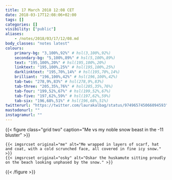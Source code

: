 ```yaml
---
title: 17 March 2018 12:08 CET
date: 2018-03-17T12:08:06+02:00
tags: []
categories: []
visibility: ["public"]
aliases:
    - /notes/2018/03/17/12/08.md
body_classes: "notes latest"
colours:
    primary-bg: "3,100%,92%" # hsl(3,100%,92%)
    secondary-bg: "5,100%,89%" # hsl(5,100%,89%)
    text: "195,100%,20%" # hsl(195,100%,20%)
    linktext: "195,100%,25%" # hsl(195,100%,25%)
    darklinktext: "195,70%,14%" # hsl(195,70%,14%)
    brilliant: "196,100%,42%" # hsl(196,100%,42%)
    tab-two: "278,9%,83%" # hsl(278,9%,83%)
    tab-three: "205,35%,76%" # hsl(205,35%,76%)
    tab-four: "199,52%,67%" # hsl(199,52%,67%)
    tab-five: "197,62%,59%" # hsl(197,62%,59%)
    tab-six: "196,68%,51%" # hsl(196,68%,51%)
twitterurl: "https://twitter.com/laurakalbag/status/974965745066094593"
mastodonurl: ""
instagramurl: ""
---
```


{{< figure class="grid two" caption="Me vs my noble snow beast in the -11 bluster" >}}

    {{< imgsrcset original="me" alt="Me wrapped in layers of scarf, hat and coat, with a cold scrunched face, all covered in fine icy snow." >}}
    {{< imgsrcset original="osky" alt="Oskar the huskamute sitting proudly on the beach looking unphased by the snow." >}}

{{< /figure >}}